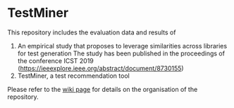 # TestMiner
This repository includes the evaluation data and results of 
1) An empirical study that proposes to leverage similarities across libraries for test generation
  The study has been published in the proceedings of the conference ICST 2019 (https://ieeexplore.ieee.org/abstract/document/8730155)
2) TestMiner, a test recommendation tool

Please refer to the [wiki page](https://github.com/pag-iiitd/TestMiner/wiki) for details on the organisation of the repository.
